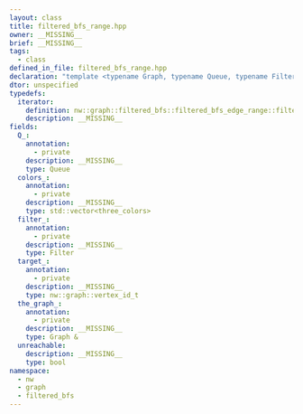 ```yaml
---
layout: class
title: filtered_bfs_range.hpp
owner: __MISSING__
brief: __MISSING__
tags:
  - class
defined_in_file: filtered_bfs_range.hpp
declaration: "template <typename Graph, typename Queue, typename Filter>\nclass nw::graph::filtered_bfs::filtered_bfs_edge_range;"
dtor: unspecified
typedefs:
  iterator:
    definition: nw::graph::filtered_bfs::filtered_bfs_edge_range::filtered_bfs_edge_range_iterator
    description: __MISSING__
fields:
  Q_:
    annotation:
      - private
    description: __MISSING__
    type: Queue
  colors_:
    annotation:
      - private
    description: __MISSING__
    type: std::vector<three_colors>
  filter_:
    annotation:
      - private
    description: __MISSING__
    type: Filter
  target_:
    annotation:
      - private
    description: __MISSING__
    type: nw::graph::vertex_id_t
  the_graph_:
    annotation:
      - private
    description: __MISSING__
    type: Graph &
  unreachable:
    description: __MISSING__
    type: bool
namespace:
  - nw
  - graph
  - filtered_bfs
---
```

